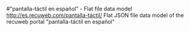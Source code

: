 #"pantalla-táctil en español" - Flat file data model
http://es.recuweb.com/pantalla-táctil/
Flat JSON file data model of the recuweb portal "pantalla-táctil en español"
